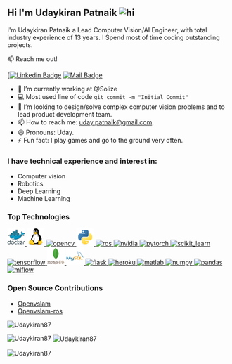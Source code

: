 ## Hi I'm Udaykiran Patnaik <img src="https://user-images.githubusercontent.com/1303154/88677602-1635ba80-d120-11ea-84d8-d263ba5fc3c0.gif" width="28px" alt="hi">

I'm Udaykiran Patnaik a Lead Computer Vision/AI Engineer, with total industry experience of 13 years. I Spend most of time coding outstanding projects. 

:mailbox: Reach me out!

[[![Linkedin Badge](https://img.shields.io/badge/-Udaykiran-0e76a8?style=flat&labelColor=0e76a8&logo=linkedin&logoColor=white)](https://www.linkedin.com/in/udaykiran-patnaik-90b94518/) [![Mail Badge](https://img.shields.io/badge/-udaykiran-c0392b?style=flat&labelColor=c0392b&logo=gmail&logoColor=white)](mailto:uday.patnaik@gmail.com)

<!-- TODO: Add last video link -->

- 🔭 I’m currently working at @Solize
- :computer: Most used line of code `git commit -m "Initial Commit"`
- 🤔 I’m looking to design/solve complex computer vision problems and to lead product development team.
- 📫 How to reach me: uday.patnaik@gmail.com.
- 😄 Pronouns: Uday.
- ⚡ Fun fact: I play games and go to the ground very often.

### I have technical experience and interest in:
* Computer vision 
* Robotics
* Deep Learning
* Machine Learning

### Top Technologies

<!-- TODO: Make technologies links takes you to repositories -->

<p align="left"> <a href="https://www.docker.com/" target="_blank"> <img src="https://raw.githubusercontent.com/devicons/devicon/master/icons/docker/docker-original-wordmark.svg" alt="docker" width="40" height="40"/> </a>  <a href="https://www.linux.org/" target="_blank"> <img src="https://raw.githubusercontent.com/devicons/devicon/master/icons/linux/linux-original.svg" alt="linux" width="40" height="40"/> </a> <a href="https://opencv.org/" target="_blank"> <img src="https://www.vectorlogo.zone/logos/opencv/opencv-icon.svg" alt="opencv" width="40" height="40"/> </a> <a href="https://www.python.org" target="_blank"> <img src="https://raw.githubusercontent.com/devicons/devicon/master/icons/python/python-original.svg" alt="python" width="40" height="40"/> </a> <a href="https://www.ros.org/" target="_blank"> <img src="https://www.vectorlogo.zone/logos/ros/ros-ar21.svg" alt="ros" width="40" height="40"/> </a> <a href="https://www.nvidia.com/" target="_blank"> <img src="https://www.vectorlogo.zone/logos/nvidia/nvidia-icon.svg" alt="nvidia" width="40" height="40"/> </a><a href="https://pytorch.org/" target="_blank"> <img src="https://www.vectorlogo.zone/logos/pytorch/pytorch-icon.svg" alt="pytorch" width="40" height="40"/> </a> <a href="https://scikit-learn.org/" target="_blank"> <img src="https://upload.wikimedia.org/wikipedia/commons/0/05/Scikit_learn_logo_small.svg" alt="scikit_learn" width="40" height="40"/> </a> <a href="https://www.tensorflow.org" target="_blank"> <img src="https://www.vectorlogo.zone/logos/tensorflow/tensorflow-icon.svg" alt="tensorflow" width="40" height="40"/> </a> <a href="https://www.mongodb.com/" target="_blank"> <img src="https://raw.githubusercontent.com/devicons/devicon/master/icons/mongodb/mongodb-original-wordmark.svg" alt="mongodb" width="40" height="40"/> </a> <a href="https://www.mysql.com/" target="_blank"> <img src="https://raw.githubusercontent.com/devicons/devicon/master/icons/mysql/mysql-original-wordmark.svg" alt="mysql" width="40" height="40"/> </a> <a href="https://flask.palletsprojects.com/" target="_blank"> <img src="https://www.vectorlogo.zone/logos/pocoo_flask/pocoo_flask-icon.svg" alt="flask" width="40" height="40"/> </a><a href="https://heroku.com" target="_blank"> <img src="https://www.vectorlogo.zone/logos/heroku/heroku-icon.svg" alt="heroku" width="40" height="40"/> </a> <a href="https://in.mathworks.com/products/matlab.html" target="_blank"> <img src="https://upload.wikimedia.org/wikipedia/commons/2/21/Matlab_Logo.png" alt="matlab" width="40" height="40"/> </a> <a href="https://numpy.org/" target="_blank"> <img src="https://www.vectorlogo.zone/logos/numpy/numpy-icon.svg" alt="numpy" width="40" height="40"/> </a> <a href="https://pandas.pydata.org/" target="_blank"> <img src="https://upload.wikimedia.org/wikipedia/commons/e/ed/Pandas_logo.svg" alt="pandas" width="40" height="40"/> </a> <a href="https://mlflow.org/" target="_blank"> <img src="https://avatars.githubusercontent.com/u/39938107?v=4" alt="mlflow" width="40" height="40"/> </a></p>


<!-- #### Business
- :paperclip: [My Resume/CV](https://github.com/Udaykiran87/resume/blob/main/Udaykiran_Patnaik_ComputerVision_Engineer.pdf)
- :email: uday.patnaik@gmail.com -->

### Open Source Contributions
- [Openvslam](https://github.com/OpenVSLAM-Community/openvslam/tree/main)
- [Openvslam-ros](https://github.com/OpenVSLAM-Community/openvslam_ros)

<p align="left"> <img src="https://komarev.com/ghpvc/?username=Udaykiran87&label=Profile%20views&color=0e75b6&style=flat" alt="Udaykiran87" /> </p>

<!-- <p align="left"> <a href="https://github.com/ryo-ma/github-profile-trophy"><img src="https://github-profile-trophy.vercel.app/?username=Udaykiran87" alt="Udaykiran87" /></a> </p> -->


<p><img align="left" src="https://github-readme-stats.vercel.app/api/top-langs?username=Udaykiran87&show_icons=true&locale=en&layout=compact" alt="Udaykiran87" /></p>

<p>&nbsp;<img align="center" src="https://github-readme-stats.vercel.app/api?username=Udaykiran87&show_icons=true&locale=en&hide=stars" alt="Udaykiran87" /></p>

<p><img align="center" src="https://github-readme-streak-stats.herokuapp.com/?user=Udaykiran87&" alt="Udaykiran87" /></p>
